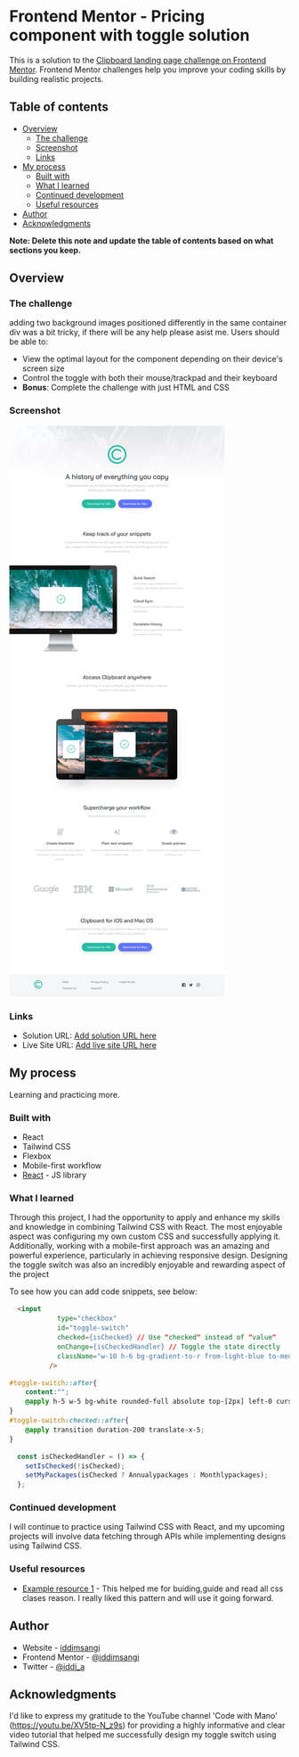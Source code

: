 # Frontend Mentor - Pricing component with toggle solution


This is a solution to the [Clipboard landing page challenge on Frontend Mentor](https://www.frontendmentor.io/challenges/clipboard-landing-page-5cc9bccd6c4c91111378ecb9). Frontend Mentor challenges help you improve your coding skills by building realistic projects. 

## Table of contents

- [Overview](#overview)
  - [The challenge](#the-challenge)
  - [Screenshot](#screenshot)
  - [Links](#links)
- [My process](#my-process)
  - [Built with](#built-with)
  - [What I learned](#what-i-learned)
  - [Continued development](#continued-development)
  - [Useful resources](#useful-resources)
- [Author](#author)
- [Acknowledgments](#acknowledgments)

**Note: Delete this note and update the table of contents based on what sections you keep.**

## Overview

### The challenge
adding two background images positioned differently in the same container div was a bit tricky, if there will be any help please asist me.
Users should be able to:

- View the optimal layout for the component depending on their device's screen size
- Control the toggle with both their mouse/trackpad and their keyboard
- **Bonus**: Complete the challenge with just HTML and CSS

### Screenshot

![](https://github.com/iddimsangi/clipboard-landing-page/blob/master/design/desktop-design.jpg)

### Links

- Solution URL: [Add solution URL here](https://your-solution-url.com)
- Live Site URL: [Add live site URL here](https://your-live-site-url.com)

## My process
Learning and practicing more.
### Built with

- React
- Tailwind CSS
- Flexbox
- Mobile-first workflow
- [React](https://reactjs.org/) - JS library

### What I learned
Through this project, I had the opportunity to apply and enhance my skills and knowledge in combining Tailwind CSS with React. The most enjoyable aspect was configuring my own custom CSS and successfully applying it. Additionally, working with a mobile-first approach was an amazing and powerful experience, particularly in achieving responsive design.
Designing the toggle switch was also an incredibly enjoyable and rewarding aspect of the project

To see how you can add code snippets, see below:

```html
  <input
            type="checkbox"
            id="toggle-switch"
            checked={isChecked} // Use "checked" instead of "value"
            onChange={isCheckedHandler} // Toggle the state directly
            className="w-10 h-6 bg-gradient-to-r from-light-blue to-medium-blue-purple appearance-none rounded-xl relative hover:opacity-75 cursor-pointer transition duration-150"
          />
```
```css
#toggle-switch::after{
    content:"";
    @apply h-5 w-5 bg-white rounded-full absolute top-[2px] left-0 cursor-pointer transition duration-200;
}
#toggle-switch:checked::after{
    @apply transition duration-200 translate-x-5;
}
```
```js
  const isCheckedHandler = () => {
    setIsChecked(!isChecked);
    setMyPackages(isChecked ? Annualypackages : Monthlypackages);
  };
```

### Continued development

I will continue to practice using Tailwind CSS with React, and my upcoming projects will involve data fetching through APIs while implementing designs using Tailwind CSS.

### Useful resources

- [Example resource 1](https://tailwindcss.com/) - This helped me for buiding,guide and read all css clases reason. I really liked this pattern and will use it going forward.

## Author

- Website - [iddimsangi](https://iddimsangi.netlify.app)
- Frontend Mentor - [@iddimsangi](https://www.frontendmentor.io/profile/iddimsangi)
- Twitter - [@iddi_a](https://twitter.com/iddi_a)


## Acknowledgments
I'd like to express my gratitude to the YouTube channel 'Code with Mano' (https://youtu.be/XV5tp-N_z9s) for providing a highly informative and clear video tutorial that helped me successfully design my toggle switch using Tailwind CSS.

